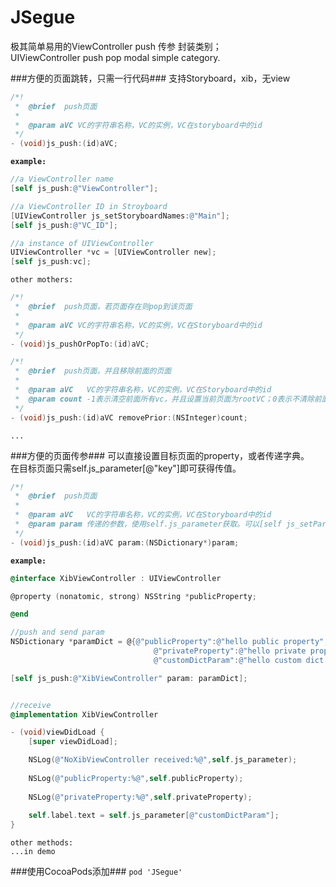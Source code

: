 # JSegue
极其简单易用的ViewController push 传参 封装类别；  
UIViewController push pop modal simple category.

###方便的页面跳转，只需一行代码###
支持Storyboard，xib，无view

```objective-c
/*!
 *  @brief  push页面
 *
 *  @param aVC VC的字符串名称，VC的实例，VC在storyboard中的id
 */
- (void)js_push:(id)aVC;
```

**`example:`**  

```objective-c
//a ViewController name
[self js_push:@"ViewController"];

//a ViewController ID in Stroyboard
[UIViewController js_setStoryboardNames:@"Main"];
[self js_push:@"VC_ID"];

//a instance of UIViewController
UIViewController *vc = [UIViewController new];
[self js_push:vc];
```

`other mothers:`  

```objective-c
/*!
 *  @brief  push页面，若页面存在则pop到该页面
 *
 *  @param aVC VC的字符串名称，VC的实例，VC在Storyboard中的id
 */
- (void)js_pushOrPopTo:(id)aVC;

/*!
 *  @brief  push页面，并且移除前面的页面
 *
 *  @param aVC   VC的字符串名称，VC的实例，VC在Storyboard中的id
 *  @param count -1表示清空前面所有vc，并且设置当前页面为rootVC；0表示不清除前面页面；>0表示清除前面count个vc；若count > 所有vc数量，则效果同-1
 */
- (void)js_push:(id)aVC removePrior:(NSInteger)count;
```
`...`

###方便的页面传参###
可以直接设置目标页面的property，或者传递字典。  
在目标页面只需self.js_parameter[@"key"]即可获得传值。  

```objective-c
/*!
 *  @brief  push页面
 *
 *  @param aVC   VC的字符串名称，VC的实例，VC在Storyboard中的id
 *  @param param 传递的参数，使用self.js_parameter获取。可以[self js_setParamType:JSegueParamType]修改支持实例的property变量设置
 */
- (void)js_push:(id)aVC param:(NSDictionary*)param;
```

**`example:`**  

```objective-c
@interface XibViewController : UIViewController

@property (nonatomic, strong) NSString *publicProperty;

@end

//push and send param
NSDictionary *paramDict = @{@"publicProperty":@"hello public property",
                                @"privateProperty":@"hello private property",
                                @"customDictParam":@"hello custom dict param"};

[self js_push:@"XibViewController" param: paramDict];


//receive
@implementation XibViewController

- (void)viewDidLoad {
    [super viewDidLoad];

    NSLog(@"NoXibViewController received:%@",self.js_parameter);
    
    NSLog(@"publicProperty:%@",self.publicProperty);
    
    NSLog(@"privateProperty:%@",self.privateProperty);
    
    self.label.text = self.js_parameter[@"customDictParam"];
}


```

`other methods:`  
`...in demo`

###使用CocoaPods添加###
`pod 'JSegue'`